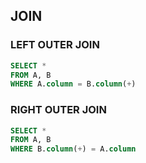 

## JOIN
### LEFT OUTER JOIN
```sql
SELECT *
FROM A, B
WHERE A.column = B.column(+)
```

### RIGHT OUTER JOIN
```sql
SELECT *
FROM A, B
WHERE B.column(+) = A.column
```